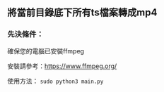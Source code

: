 ## 將當前目錄底下所有ts檔案轉成mp4

### 先決條件：
確保您的電腦已安裝ffmpeg

安裝請參考：https://www.ffmpeg.org/

使用方法： `sudo python3 main.py`


